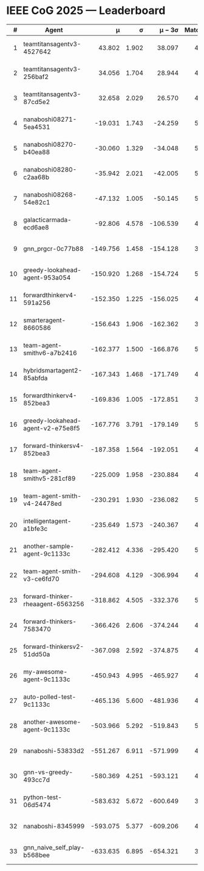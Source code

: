 # IEEE CoG 2025 — Leaderboard

| # | Agent | μ | σ | μ − 3σ | Matches | Updated |
|---:|---|---:|---:|---:|---:|---|
| 1 | teamtitansagentv3-4527642 | 43.802 | 1.902 | 38.097 | 4436 | 2025-09-02 05:22 |
| 2 | teamtitansagentv3-256baf2 | 34.056 | 1.704 | 28.944 | 4834 | 2025-09-02 05:22 |
| 3 | teamtitansagentv3-87cd5e2 | 32.658 | 2.029 | 26.570 | 4918 | 2025-09-02 05:22 |
| 4 | nanaboshi08271-5ea4531 | -19.031 | 1.743 | -24.259 | 5020 | 2025-09-02 05:22 |
| 5 | nanaboshi08270-b40ea88 | -30.060 | 1.329 | -34.048 | 5020 | 2025-09-02 05:22 |
| 6 | nanaboshi08280-c2aa68b | -35.942 | 2.021 | -42.005 | 5220 | 2025-09-02 05:22 |
| 7 | nanaboshi08268-54e82c1 | -47.132 | 1.005 | -50.145 | 5240 | 2025-09-02 05:22 |
| 8 | galacticarmada-ecd6ae8 | -92.806 | 4.578 | -106.539 | 4640 | 2025-09-02 05:22 |
| 9 | gnn_prgcr-0c77b88 | -149.756 | 1.458 | -154.128 | 3920 | 2025-09-02 05:22 |
| 10 | greedy-lookahead-agent-953a054 | -150.920 | 1.268 | -154.724 | 5176 | 2025-09-02 05:22 |
| 11 | forwardthinkerv4-591a256 | -152.350 | 1.225 | -156.025 | 4073 | 2025-09-02 05:22 |
| 12 | smarteragent-8660586 | -156.643 | 1.906 | -162.362 | 3952 | 2025-09-02 05:22 |
| 13 | team-agent-smithv6-a7b2416 | -162.377 | 1.500 | -166.876 | 5200 | 2025-09-02 05:22 |
| 14 | hybridsmartagent2-85abfda | -167.343 | 1.468 | -171.749 | 4180 | 2025-09-02 05:22 |
| 15 | forwardthinkerv4-852bea3 | -169.836 | 1.005 | -172.851 | 3907 | 2025-09-02 05:22 |
| 16 | greedy-lookahead-agent-v2-e75e8f5 | -167.776 | 3.791 | -179.149 | 5116 | 2025-09-02 05:22 |
| 17 | forward-thinkersv4-852bea3 | -187.358 | 1.564 | -192.051 | 4247 | 2025-09-02 05:22 |
| 18 | team-agent-smithv5-281cf89 | -225.009 | 1.958 | -230.884 | 4920 | 2025-09-02 05:22 |
| 19 | team-agent-smith-v4-24478ed | -230.291 | 1.930 | -236.082 | 5400 | 2025-09-02 05:22 |
| 20 | intelligentagent-a1bfe3c | -235.649 | 1.573 | -240.367 | 4409 | 2025-09-02 05:22 |
| 21 | another-sample-agent-9c1133c | -282.412 | 4.336 | -295.420 | 5100 | 2025-09-02 05:22 |
| 22 | team-agent-smith-v3-ce6fd70 | -294.608 | 4.129 | -306.994 | 4940 | 2025-09-02 05:22 |
| 23 | forward-thinker-rheaagent-6563256 | -318.862 | 4.505 | -332.376 | 5108 | 2025-09-02 05:22 |
| 24 | forward-thinkers-7583470 | -366.426 | 2.606 | -374.244 | 4979 | 2025-09-02 05:22 |
| 25 | forward-thinkersv2-51dd50a | -367.098 | 2.592 | -374.875 | 4727 | 2025-09-02 05:22 |
| 26 | my-awesome-agent-9c1133c | -450.943 | 4.995 | -465.927 | 4840 | 2025-09-02 05:22 |
| 27 | auto-polled-test-9c1133c | -465.136 | 5.600 | -481.936 | 4840 | 2025-09-02 05:22 |
| 28 | another-awesome-agent-9c1133c | -503.966 | 5.292 | -519.843 | 5080 | 2025-09-02 05:22 |
| 29 | nanaboshi-53833d2 | -551.267 | 6.911 | -571.999 | 4260 | 2025-09-02 05:22 |
| 30 | gnn-vs-greedy-493cc7d | -580.369 | 4.251 | -593.121 | 4300 | 2025-09-02 05:22 |
| 31 | python-test-06d5474 | -583.632 | 5.672 | -600.649 | 3780 | 2025-09-02 05:22 |
| 32 | nanaboshi-8345999 | -593.075 | 5.377 | -609.206 | 4460 | 2025-09-02 05:22 |
| 33 | gnn_naive_self_play-b568bee | -633.635 | 6.895 | -654.321 | 3460 | 2025-09-02 05:22 |
